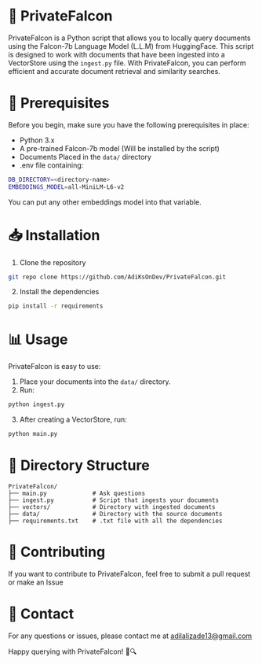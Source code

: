 # 🦅 PrivateFalcon
PrivateFalcon is a Python script that allows you to locally query documents using the Falcon-7b Language Model (L.L.M) from HuggingFace. This script is designed to work with documents that have been ingested into a VectorStore using the `ingest.py` file. With PrivateFalcon, you can perform efficient and accurate document retrieval and similarity searches.

# 🔧 Prerequisites
Before you begin, make sure you have the following prerequisites in place:

- Python 3.x
- A pre-trained Falcon-7b model (Will be installed by the script)
- Documents Placed in the `data/` directory
- .env file containing:
```bash
DB_DIRECTORY=<directory-name>
EMBEDDINGS_MODEL=all-MiniLM-L6-v2 
```
 You can put any other embeddings model into that variable.

# 📥 Installation

1. Clone the repository
```bash
git repo clone https://github.com/AdiKsOnDev/PrivateFalcon.git
```

2. Install the dependencies
```bash
pip install -r requirements
```

# 📊 Usage
PrivateFalcon is easy to use:

1. Place your documents into the `data/` directory.
2. Run:
```bash
python ingest.py
```
3. After creating a VectorStore, run:
```bash
python main.py
```

# 📂 Directory Structure
```
PrivateFalcon/
├── main.py             # Ask questions
├── ingest.py           # Script that ingests your documents
├── vectors/            # Directory with ingested documents
├── data/               # Directory with the source documents
├── requirements.txt    # .txt file with all the dependencies
```
##

# 🤝 Contributing
If you want to contribute to PrivateFalcon, feel free to submit a pull request or make an Issue

# 📧 Contact
For any questions or issues, please contact me at adilalizade13@gmail.com

Happy querying with PrivateFalcon! 🦅🔍